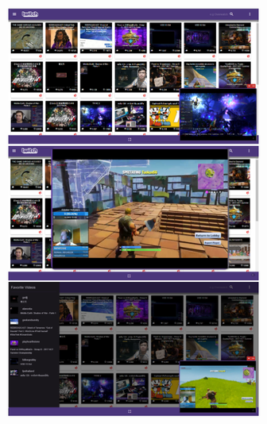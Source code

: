 ![Image](https://github.com/zimejin/Angular-4.0_Twitch-Client/blob/master/twitclihmsrn.png?raw=true)
![Image](https://github.com/zimejin/Angular-4.0_Twitch-Client/blob/master/twtfulsrn.png?raw=true)
![Image](https://github.com/zimejin/Angular-4.0_Twitch-Client/blob/master/twtfvlistsrn.png?raw=true)
